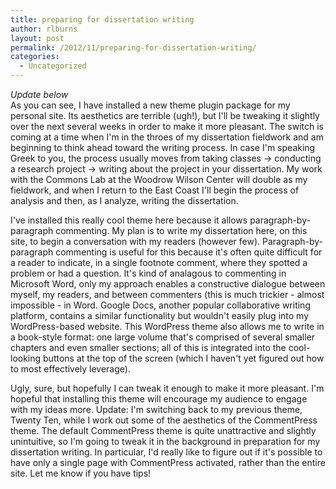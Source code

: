 ```yaml
---
title: preparing for dissertation writing
author: rlburns
layout: post
permalink: /2012/11/preparing-for-dissertation-writing/
categories:
  - Uncategorized
---
```

*Update below*  
As you can see, I have installed a new theme plugin package for my personal site. Its aesthetics are terrible (ugh!), but I'll be tweaking it slightly over the next several weeks in order to make it more pleasant. The switch is coming at a time when I'm in the throes of my dissertation fieldwork and am beginning to think ahead toward the writing process. In case I'm speaking Greek to you, the process usually moves from taking classes -> conducting a research project -> writing about the project in your dissertation. My work with the Commons Lab at the Woodrow Wilson Center will double as my fieldwork, and when I return to the East Coast I'll begin the process of analysis and then, as I analyze, writing the dissertation. 

I've installed this really cool theme here because it allows paragraph-by-paragraph commenting. My plan is to write my dissertation here, on this site, to begin a conversation with my readers (however few). Paragraph-by-paragraph commenting is useful for this because it's often quite difficult for a reader to indicate, in a single footnote comment, where they spotted a problem or had a question. It's kind of analagous to commenting in Microsoft Word, only my approach enables a constructive dialogue between myself, my readers, and between commenters (this is much trickier - almost impossible - in Word. Google Docs, another popular collaborative writing platform, contains a similar functionality but wouldn't easily plug into my WordPress-based website. This WordPress theme also allows me to write in a book-style format: one large volume that's comprised of several smaller chapters and even smaller sections; all of this is integrated into the cool-looking buttons at the top of the screen (which I haven't yet figured out how to most effectively leverage). 

Ugly, sure, but hopefully I can tweak it enough to make it more pleasant. I'm hopeful that installing this theme will encourage my audience to engage with my ideas more. 
Update: I'm switching back to my previous theme, Twenty Ten, while I work out some of the aesthetics of the CommentPress theme. The default CommentPress theme is quite unattractive and slightly unintuitive, so I'm going to tweak it in the background in preparation for my dissertation writing. In particular, I'd really like to figure out if it's possible to have only a single page with CommentPress activated, rather than the entire site. Let me know if you have tips!